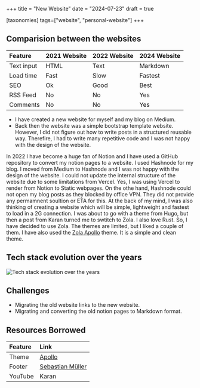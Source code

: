 +++
title = "New Website"
date = "2024-07-23"
draft = true

[taxonomies]
tags=["website", "personal-website"]
+++

## Comparision between the websites

| Feature | 2021 Website | 2022 Website | 2024 Website |
|:--------|:-------------|:-------------|:-------------|
| Text input | HTML | Text | Markdown |
| Load time | Fast | Slow | Fastest |
| SEO | Ok | Good | Best |
| RSS Feed | No | No | Yes |
| Comments | No | No | Yes |

* I have created a new website for myself and my blog on Medium.
* Back then the website was a simple bootstrap template website. However, I did not figure out how to write posts in a structured reusable way. Therefire, I had to write many repetitive code and I was not happy with the design of the website.

In 2022 I have become a huge fan of Notion and I have used a GitHub repository to convert my notion pages to a website. I used Hashnode for my blog. I moved from Medium to Hashnode and I was not happy with the design of the website. I could not update the internal structure of the website due to some limitations from Vercel. Yes, I was using Vercel to render from Notion to Static webpages. On the othe hand, Hashnode could not open my blog posts as they blocked by office VPN. They did not provide any permamnent soultion or ETA for this.
At the back of my mind, I was also thinking of creating a website which will be simple, lightweight and fastest to load in a 2G connection. I was about to go with a theme from Hugo, but then a post from Karan turned me to swtitch to Zola. I also love Rust. So, I have decided to use Zola. The themes are limited, but I liked a couple of them. I have also used the [Zola Apollo](https://github.com/not-matthias/apollo) theme. It is a simple and clean theme.

## Tech stack evolution over the years

![Tech stack evolution over the years](/images/posts/blog_evolution.webp)

## Challenges
* Migrating the old website links to the new website.
* Migrating and converting the old notion pages to Markdown format.


## Resources Borrowed

| Feature | Link |
|:--------|:-----|
| Theme | [Apollo](https://github.com/not-matthias/apollo) |
| Footer | [Sebastian Müller](https://github.com/sbmueller/sbmueller.github.io) |
| YouTube | Karan |